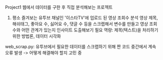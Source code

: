 Project1
웹에서 데이터를 구한 후 직접 분석해보는 프로젝트

1. 평소 즐겨보는 유투브 채널인 '이스타TV'에 업로드 된 영상 조회수 분석
  영상 제목, 해쉬태그, 좋아요 수, 싫어요 수, 댓글 수 등을 스크랩해서 변수를 만들고 영상 조회수와 어떤 관계가 있는지 인사이트 도출해보기
  필요 역량: 제목(텍스트)을 처리하기 위한 방법론, 데이터 시각화
  
  web_scrap.py: 유투브에서 필요한 데이터를 스크랩하기 위해 짠 코드
  중간에서 계속 오류 발생 -> 어떻게 해결해야 할지 고민 중
